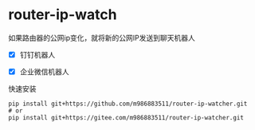 # router-ip-watch
如果路由器的公网ip变化，就将新的公网IP发送到聊天机器人

- [x] 钉钉机器人
- [x] 企业微信机器人


快速安装
```shell
pip install git+https://github.com/m986883511/router-ip-watcher.git
# or
pip install git+https://gitee.com/m986883511/router-ip-watcher.git
```
